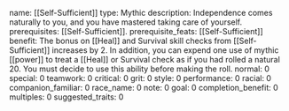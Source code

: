 name: [[Self-Sufficient]]
type: Mythic
description: Independence comes naturally to you, and you have mastered taking care of yourself.
prerequisites: [[Self-Sufficient]].
prerequisite_feats: [[Self-Sufficient]]
benefit: The bonus on [[Heal]] and Survival skill checks from [[Self-Sufficient]] increases by 2. In addition, you can expend one use of mythic [[power]] to treat a [[Heal]] or Survival check as if you had rolled a natural 20. You must decide to use this ability before making the roll.
normal: 0
special: 0
teamwork: 0
critical: 0
grit: 0
style: 0
performance: 0
racial: 0
companion_familiar: 0
race_name: 0
note: 0
goal: 0
completion_benefit: 0
multiples: 0
suggested_traits: 0

